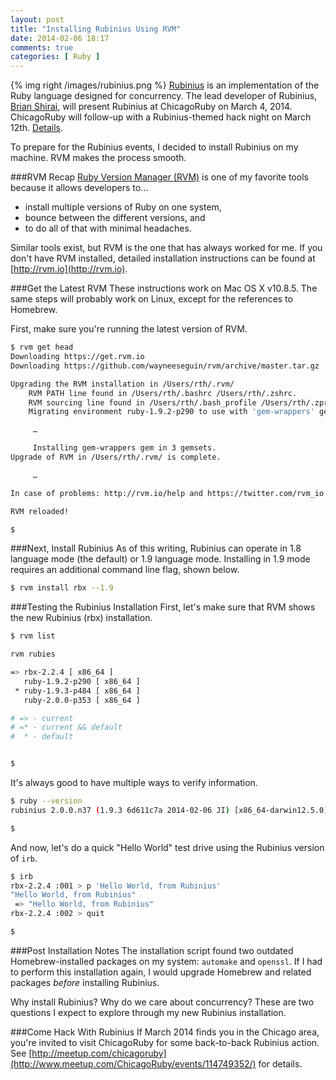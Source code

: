 ```yaml
---
layout: post
title: "Installing Rubinius Using RVM"
date: 2014-02-06 18:17
comments: true
categories: [ Ruby ]
---
```

{% img right /images/rubinius.png %}
[Rubinius](http://rubini.us/) is an implementation of the Ruby language designed for concurrency. The lead developer of Rubinius, [Brian Shirai](http://twitter.com/brixen), will present Rubinius at ChicagoRuby on March 4, 2014. ChicagoRuby will follow-up with a Rubinius-themed hack night on March 12th. [Details](http://www.meetup.com/ChicagoRuby/events/114749352/).

To prepare for the Rubinius events, I decided to install Rubinius on my machine. RVM makes the process smooth.
<!--more-->
###RVM Recap
[Ruby Version Manager (RVM)](http://rayhightower.com/blog/2013/05/16/upgrading-ruby-with-rvm/) is one of my favorite tools because it allows developers to...

* install multiple versions of Ruby on one system,
* bounce between the different versions, and 
* to do all of that with minimal headaches. 

Similar tools exist, but RVM is the one that has always worked for me.  If you don't have RVM installed, detailed installation instructions can be found at [http://rvm.io](http://rvm.io).

###Get the Latest RVM
These instructions work on Mac OS X v10.8.5. The same steps will probably work on Linux, except for the references to Homebrew.

First, make sure you're running the latest version of RVM.

```bash
$ rvm get head
Downloading https://get.rvm.io
Downloading https://github.com/wayneeseguin/rvm/archive/master.tar.gz

Upgrading the RVM installation in /Users/rth/.rvm/
    RVM PATH line found in /Users/rth/.bashrc /Users/rth/.zshrc.
    RVM sourcing line found in /Users/rth/.bash_profile /Users/rth/.zprofile.
    Migrating environment ruby-1.9.2-p290 to use with 'gem-wrappers' gem.

     …

     Installing gem-wrappers gem in 3 gemsets.
Upgrade of RVM in /Users/rth/.rvm/ is complete.

     …

In case of problems: http://rvm.io/help and https://twitter.com/rvm_io

RVM reloaded!

$
```

###Next, Install Rubinius
As of this writing, Rubinius can operate in 1.8 language mode (the default) or 1.9 language mode. Installing in 1.9 mode requires an additional command line flag, shown below.

```bash
$ rvm install rbx --1.9


```

###Testing the Rubinius Installation
First, let's make sure that RVM shows the new Rubinius (rbx) installation.

```bash
$ rvm list

rvm rubies

=> rbx-2.2.4 [ x86_64 ]
   ruby-1.9.2-p290 [ x86_64 ]
 * ruby-1.9.3-p484 [ x86_64 ]
   ruby-2.0.0-p353 [ x86_64 ]

# => - current
# =* - current && default
#  * - default


$
```

It's always good to have multiple ways to verify information.

```bash
$ ruby --version
rubinius 2.0.0.n37 (1.9.3 6d611c7a 2014-02-06 JI) [x86_64-darwin12.5.0]

$
```

And now, let's do a quick "Hello World" test drive using the Rubinius
version of `irb`.

```bash
$ irb
rbx-2.2.4 :001 > p 'Hello World, from Rubinius'
"Hello World, from Rubinius"
 => "Hello World, from Rubinius"
rbx-2.2.4 :002 > quit

$
```

###Post Installation Notes
The installation script found two outdated Homebrew-installed packages on my system: `automake` and `openssl`. If I had to perform this installation again, I would upgrade Homebrew and related packages _before_ installing Rubinius.

Why install Rubinius? Why do we care about concurrency? These are two questions I expect to explore through my new Rubinius installation. 

###Come Hack With Rubinius
If March 2014 finds you in the Chicago area, you're invited to visit ChicagoRuby for some back-to-back Rubinius action. See [http://meetup.com/chicagoruby](http://www.meetup.com/ChicagoRuby/events/114749352/) for details. 
